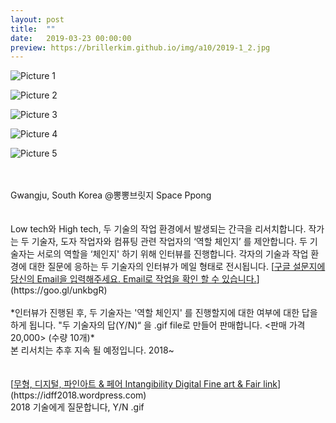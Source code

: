 ```yaml
---
layout: post
title:  ""
date:   2019-03-23 00:00:00
preview: https://brillerkim.github.io/img/a10/2019-1_2.jpg
---
```


![Picture 1](https://brillerkim.github.io/img/a10/2019-1_1.jpg)

![Picture 2](https://brillerkim.github.io/img/a9/2019-1_2.jpg)

![Picture 3](https://brillerkim.github.io/img/a9/2019-1_3.jpg)

![Picture 4](https://brillerkim.github.io/img/a9/2019-1_4.jpg)

![Picture 5](https://brillerkim.github.io/img/a9/2019-1_5.png)



<br>
<br>
Gwangju, South Korea @뽕뽕브릿지 Space Ppong<br>
<br>
<br>
Low tech와 High tech, 두 기술의 작업 환경에서 발생되는 간극을 리서치합니다. 작가는 두 기술자, 도자 작업자와 컴퓨팅 관련 작업자의 ‘역할 체인지’ 를 제안합니다. 두 기술자는 서로의 역할을 ‘체인지' 하기 위해 인터뷰를 진행합니다. 각자의 기술과 작업 환경에 대한 질문에 응하는 두 기술자의 인터뷰가 메일 형태로 전시됩니다.
[<U>구글 설문지에 당신의 Email을 입력해주세요. Email로 작업을 확인 할 수 있습니다.</U>](https://goo.gl/unkbgR)<br>
<br>
*인터뷰가 진행된 후, 두 기술자는 '역할 체인지' 를 진행할지에 대한 여부에 대한 답을 하게 됩니다. "두 기술자의 답(Y/N)“ 을 .gif file로 만들어 판매합니다. <판매 가격 20,000> (수량 10개)* <br>
본 리서치는 추후 지속 될 예정입니다. 2018~<br>
<br>
<br>
[<U>무형, 디지털, 파인아트 & 페어 Intangibility Digital Fine art & Fair link</U>](https://idff2018.wordpress.com)  
<br>
2018 기술에게 질문합니다, Y/N .gif<br>
